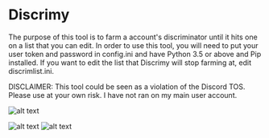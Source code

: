 # Discrimy

The purpose of this tool is to farm a account's discriminator until it hits one on a list that you can edit. In order to use this tool, you will need to put your user token and password in config.ini and have Python 3.5 or above and Pip installed. If you want to edit the list that Discrimy will stop farming at, edit discrimlist.ini.

DISCLAIMER: This tool could be seen as a violation of the Discord TOS. Please use at your own risk. I have not ran on my main user account.

![alt text](http://i.imgur.com/skbVrau.png)

![alt text](http://i.imgur.com/YtbbtMQ.png)
![alt text](http://i.imgur.com/cR1aB3c.png)
